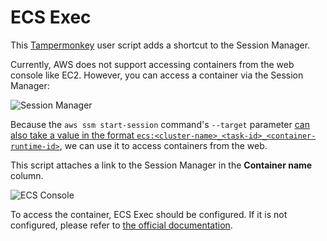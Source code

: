 # ECS Exec

This [Tampermonkey](https://www.tampermonkey.net/) user script adds a shortcut to the Session Manager.

Currently, AWS does not support accessing containers from the web console like EC2. However, you can access a container via the Session Manager:

![Session Manager](session-manager.png)

Because the `aws ssm start-session` command's `--target` parameter [can also take a value in the format `ecs:<cluster-name>_<task-id>_<container-runtime-id>`](https://stackoverflow.com/a/67641633), we can use it to access containers from the web.

This script attaches a link to the Session Manager in the **Container name** column.

![ECS Console](ecs-console.png)

To access the container, ECS Exec should be configured. If it is not configured, please refer to [the official documentation](https://docs.aws.amazon.com/AmazonECS/latest/developerguide/ecs-exec.html).
